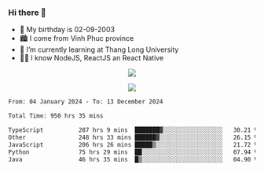 ### Hi there 👋
- 🎂 My birthday is 02-09-2003
- 🏙️ I come from Vinh Phuc province
- 🌱 I’m currently learning at Thang Long University
- 🧑‍💻 I know NodeJS, ReactJS an React Native
<p align="center"><img src="https://github-readme-stats.vercel.app/api?username=tmquang0209&show_icons=true&theme=gradient"></p>
<p align="center"><img src="https://github-readme-stats.vercel.app/api/top-langs/?username=tmquang0209&hide=scss,css&langs_count=10"></p>
<!--START_SECTION:waka-->

```txt
From: 04 January 2024 - To: 13 December 2024

Total Time: 950 hrs 35 mins

TypeScript          287 hrs 9 mins  ███████▓░░░░░░░░░░░░░░░░░   30.21 %
Other               248 hrs 33 mins ██████▓░░░░░░░░░░░░░░░░░░   26.15 %
JavaScript          206 hrs 26 mins █████▒░░░░░░░░░░░░░░░░░░░   21.72 %
Python              75 hrs 29 mins  ██░░░░░░░░░░░░░░░░░░░░░░░   07.94 %
Java                46 hrs 35 mins  █▒░░░░░░░░░░░░░░░░░░░░░░░   04.90 %
```

<!--END_SECTION:waka-->
